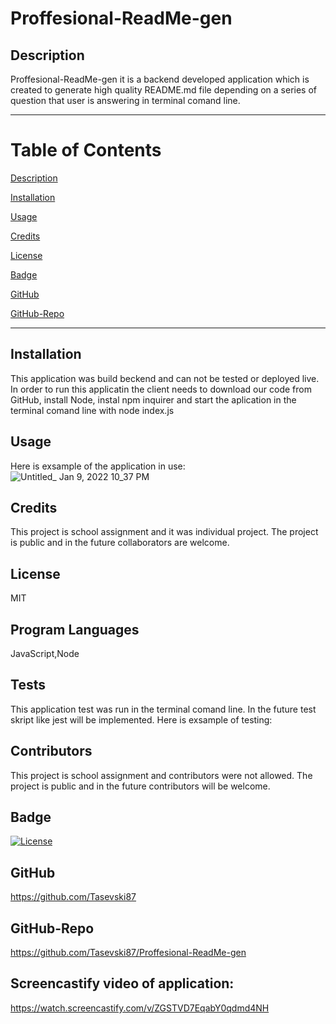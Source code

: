 # Proffesional-ReadMe-gen

  ## Description
Proffesional-ReadMe-gen it is a backend developed application which is created to generate high quality README.md file depending on a series of question that user is answering in terminal comand line.

------------------------------------------------
# Table of Contents

[Description](#Description)

[Installation](#Installation)

[Usage](#Usage)

[Credits](#Credits)

[License](#License)

[Badge](#Badge)

[GitHub](#GitHub)

[GitHub-Repo](#Github-Repo)

-------------------------------------------------

## Installation
This application was build beckend and can not be tested or deployed live. In order to run this applicatin the client needs to download our code from GitHub, install Node, instal npm inquirer and start the aplication in the terminal comand line with node index.js

## Usage
Here is exsample of the application in use:
![Untitled_ Jan 9, 2022 10_37 PM](https://user-images.githubusercontent.com/91975394/148715831-de48b2aa-e9f9-458a-9a3b-e9b7f43fa1cf.gif)
## Credits
This project is school assignment and it was individual project. The project is public and in the future collaborators are welcome.

## License
MIT

## Program Languages 
JavaScript,Node

## Tests
This application test was run in the terminal comand line. In the future test skript like jest will be implemented. Here is exsample of testing:

## Contributors
This project is school assignment and contributors were not allowed. The project is public and in the future contributors will be welcome.

## Badge
[![License](https://img.shields.io/badge/License-MIT-blue.svg)](https://opensource.org/licenses/MIT)

## GitHub
https://github.com/Tasevski87


## GitHub-Repo
https://github.com/Tasevski87/Proffesional-ReadMe-gen

## Screencastify video of application:
https://watch.screencastify.com/v/ZGSTVD7EqabY0qdmd4NH